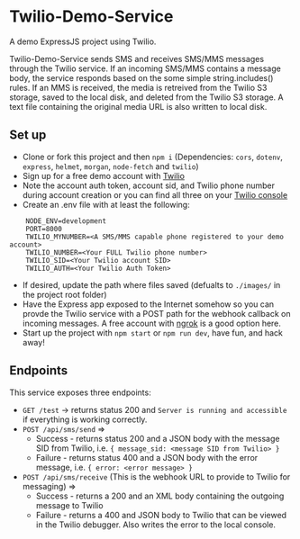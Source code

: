 # Twilio-Demo-Service

A demo ExpressJS project using Twilio.

Twilio-Demo-Service sends SMS and receives SMS/MMS messages through the Twilio service. If an incoming SMS/MMS contains a message body, the service responds based on the some simple string.includes() rules. If an MMS is received, the media is retreived from the Twilio S3 storage, saved to the local disk, and deleted from the Twilio S3 storage. A text file containing the original media URL is also written to local disk.


## Set up

* Clone or fork this project and then `npm i` (Dependencies: `cors`, `dotenv`, `express`, `helmet`, `morgan`, `node-fetch` and `twilio`)
* Sign up for a free demo account with [Twilio](https://www.twilio.com/try-twilio)
* Note the account auth token, account sid, and Twilio phone number during account creation or you can find all three on your [Twilio console](https://twilio.com/console)
* Create an .env file with at least the following:
```
    NODE_ENV=development
    PORT=8000
    TWILIO_MYNUMBER=<A SMS/MMS capable phone registered to your demo account>
    TWILIO_NUMBER=<Your FULL Twilio phone number>
    TWILIO_SID=<Your Twilio account SID>
    TWILIO_AUTH=<Your Twilio Auth Token>
```
* If desired, update the path where files saved (defualts to `./images/` in the project root folder)
* Have the Express app exposed to the Internet somehow so you can provde the Twilio service with a POST path for the webhook callback on incoming messages. A free account with [ngrok](https://ngrok.com/) is a good option here.
* Start up the project with `npm start` or `npm run dev`, have fun, and hack away!

## Endpoints
This service exposes three endpoints:
* `GET /test` -> returns status 200 and `Server is running and accessible` if everything is working correctly.
* `POST /api/sms/send` =>
    * Success - returns status 200 and a JSON body with the message SID from Twilio, i.e. `{ message_sid: <message SID from Twilio> }`
    * Failure - returns status 400 and a JSON body with the error message, i.e. `{ error: <error message> }`
* `POST /api/sms/receive` (This is the webhook URL to provide to Twilio for messaging) =>
    * Success - returns a 200 and an XML body containing the outgoing message to Twilio
    * Failure - returns a 400 and JSON body to Twilio that can be viewed in the Twilio debugger. Also writes the error to the local console.

